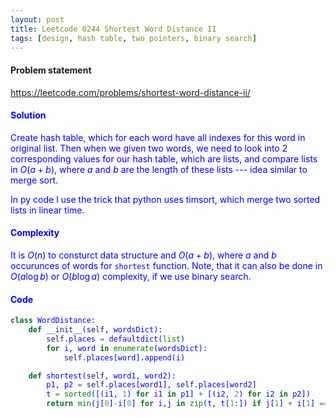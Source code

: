 ```yaml
---
layout: post
title: Leetcode 0244 Shortest Word Distance II
tags: [design, hash table, two pointers, binary search]
---
```


#### Problem statement

<a href="https://leetcode.com/problems/shortest-word-distance-ii/"> <font color = blue>https://leetcode.com/problems/shortest-word-distance-ii/

#### Solution
Create hash table, which for each word have all indexes for this word in original list. Then when we given two words, we need to look into 2 corresponding values for our hash table, which are lists, and compare lists in $O(a+b)$, where $a$ and $b$ are the length of these lists --- idea similar to merge sort. 

In py code I use the trick that python uses timsort, which merge two sorted lists in linear time.

#### Complexity
It is $O(n)$ to consturct data structure and $O(a+b)$, where $a$ and $b$ occurunces of words for `shortest` function. Note, that it can also be done in $O(a\log b)$ or $O(b\log a)$ complexity, if we use binary search.

#### Code
```python
class WordDistance:
    def __init__(self, wordsDict):
        self.places = defaultdict(list)
        for i, word in enumerate(wordsDict):
            self.places[word].append(i)

    def shortest(self, word1, word2):
        p1, p2 = self.places[word1], self.places[word2]
        t = sorted([(i1, 1) for i1 in p1] + [(i2, 2) for i2 in p2])
        return min(j[0]-i[0] for i,j in zip(t, t[1:]) if j[1] + i[1] == 3)
```

